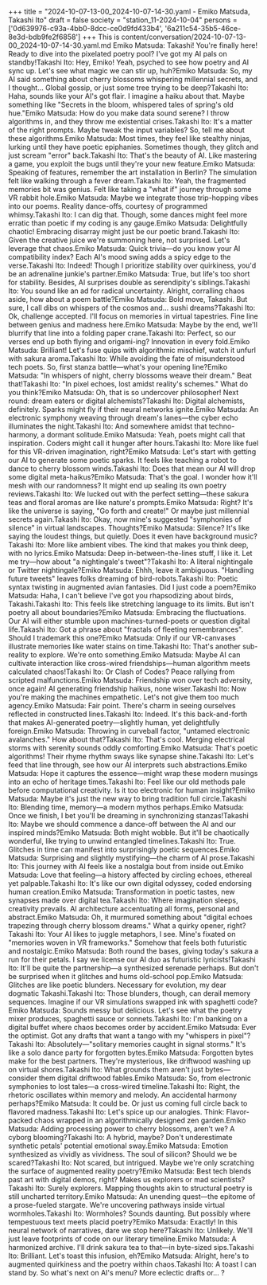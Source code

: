 +++
title = "2024-10-07-13-00_2024-10-07-14-30.yaml - Emiko Matsuda, Takashi Ito"
draft = false
society = "station_11-2024-10-04"
persons = ['0d639976-c93a-4bb0-8dcc-ce0d9fd433b4', '6a211c54-35b5-46ce-8e3d-bdb9fe2f6858']
+++
This is content/conversation/2024-10-07-13-00_2024-10-07-14-30.yaml.md
Emiko Matsuda: Takashi! You're finally here! Ready to dive into the pixelated poetry pool? I've got my AI pals on standby!Takashi Ito: Hey, Emiko! Yeah, psyched to see how poetry and AI sync up. Let's see what magic we can stir up, huh?Emiko Matsuda: So, my AI said something about cherry blossoms whispering millennial secrets, and I thought... Global gossip, or just some tree trying to be deep?Takashi Ito: Haha, sounds like your AI's got flair. I imagine a haiku about that. Maybe something like "Secrets in the bloom, whispered tales of spring's old hue."Emiko Matsuda: How do you make data sound serene? I throw algorithms in, and they throw me existential crises.Takashi Ito: It's a matter of the right prompts. Maybe tweak the input variables? So, tell me about these algorithms.Emiko Matsuda: Most times, they feel like stealthy ninjas, lurking until they have poetic epiphanies. Sometimes though, they glitch and just scream "error" back.Takashi Ito: That's the beauty of AI. Like mastering a game, you exploit the bugs until they're your new feature.Emiko Matsuda: Speaking of features, remember the art installation in Berlin? The simulation felt like walking through a fever dream.Takashi Ito: Yeah, the fragmented memories bit was genius. Felt like taking a "what if" journey through some VR rabbit hole.Emiko Matsuda: Maybe we integrate those trip-hopping vibes into our poems. Reality dance-offs, courtesy of programmed whimsy.Takashi Ito: I can dig that. Though, some dances might feel more erratic than poetic if my coding is any gauge.Emiko Matsuda: Delightfully chaotic! Embracing disarray might just be our poetic brand.Takashi Ito: Given the creative juice we're summoning here, not surprised. Let's leverage that chaos.Emiko Matsuda: Quick trivia—do you know your AI compatibility index? Each AI's mood swing adds a spicy edge to the verse.Takashi Ito: Indeed! Though I prioritize stability over quirkiness, you'd be an adrenaline junkie's partner.Emiko Matsuda: True, but life's too short for stability. Besides, AI surprises double as serendipity's siblings.Takashi Ito: You sound like an ad for radical uncertainty. Alright, corralling chaos aside, how about a poem battle?Emiko Matsuda: Bold move, Takashi. But sure, I call dibs on whispers of the cosmos and... sushi dreams?Takashi Ito: Ok, challenge accepted. I'll focus on memories in virtual tapestries. Fine line between genius and madness here.Emiko Matsuda: Maybe by the end, we'll blurrify that line into a folding paper crane.Takashi Ito: Perfect, so our verses end up both flying and origami-ing? Innovation in every fold.Emiko Matsuda: Brilliant! Let's fuse quips with algorithmic mischief, watch it unfurl with sakura aroma.Takashi Ito: While avoiding the fate of misunderstood tech poets. So, first stanza battle—what's your opening line?Emiko Matsuda: "In whispers of night, cherry blossoms weave their dream." Beat that!Takashi Ito: "In pixel echoes, lost amidst reality's schemes." What do you think?Emiko Matsuda: Oh, that is so undercover philosopher! Next round: dream eaters or digital alchemists?Takashi Ito: Digital alchemists, definitely. Sparks might fly if their neural networks ignite.Emiko Matsuda: An electronic symphony weaving through dream's lanes—the cyber echo illuminates the night.Takashi Ito: And somewhere amidst that techno-harmony, a dormant solitude.Emiko Matsuda: Yeah, poets might call that inspiration. Coders might call it hunger after hours.Takashi Ito: More like fuel for this VR-driven imagination, right?Emiko Matsuda: Let's start with getting our AI to generate some poetic sparks. It feels like teaching a robot to dance to cherry blossom winds.Takashi Ito: Does that mean our AI will drop some digital meta-haikus?Emiko Matsuda: That's the goal. I wonder how it'll mesh with our randomness? It might end up sealing its own poetry reviews.Takashi Ito: We lucked out with the perfect setting—these sakura teas and floral aromas are like nature's prompts.Emiko Matsuda: Right? It's like the universe is saying, "Go forth and create!" Or maybe just millennial secrets again.Takashi Ito: Okay, now mine's suggested "symphonies of silence" in virtual landscapes. Thoughts?Emiko Matsuda: Silence? It's like saying the loudest things, but quietly. Does it even have background music?Takashi Ito: More like ambient vibes. The kind that makes you think deep, with no lyrics.Emiko Matsuda: Deep in-between-the-lines stuff, I like it. Let me try—how about "a nightingale's tweet"?Takashi Ito: A literal nightingale or Twitter nightingale?Emiko Matsuda: Ehhh, leave it ambiguous. "Handling future tweets" leaves folks dreaming of bird-robots.Takashi Ito: Poetic syntax twisting in augmented avian fantasies. Did I just code a poem?Emiko Matsuda: Haha, I can't believe I've got you rhapsodizing about birds, Takashi.Takashi Ito: This feels like stretching language to its limits. But isn't poetry all about boundaries?Emiko Matsuda: Embracing the fluctuations. Our AI will either stumble upon machines-turned-poets or question digital life.Takashi Ito: Got a phrase about "fractals of fleeting remembrances". Should I trademark this one?Emiko Matsuda: Only if our VR-canvases illustrate memories like water stains on time.Takashi Ito: That's another sub-reality to explore. We're onto something.Emiko Matsuda: Maybe AI can cultivate interaction like cross-wired friendships—human algorithm meets calculated chaos!Takashi Ito: Or Clash of Codes? Peace rallying from scripted malfunctions.Emiko Matsuda: Friendship won over tech adversity, once again! AI generating friendship haikus, none wiser.Takashi Ito: Now you're making the machines empathetic. Let's not give them too much agency.Emiko Matsuda: Fair point. There's charm in seeing ourselves reflected in constructed lines.Takashi Ito: Indeed. It's this back-and-forth that makes AI-generated poetry—slightly human, yet delightfully foreign.Emiko Matsuda: Throwing in curveball factor, "untamed electronic avalanches." How about that?Takashi Ito: That's cool. Merging electrical storms with serenity sounds oddly comforting.Emiko Matsuda: That's poetic algorithms! Their rhyme rhythm sways like synapse shine.Takashi Ito: Let's feed that line through, see how our AI interprets such abstractions.Emiko Matsuda: Hope it captures the essence—might wrap these modern musings into an echo of heritage times.Takashi Ito: Feel like our old methods pale before computational creativity. Is it too electronic for human insight?Emiko Matsuda: Maybe it's just the new way to bring tradition full circle.Takashi Ito: Blending time, memory—a modern mythos perhaps.Emiko Matsuda: Once we finish, I bet you'll be dreaming in synchronizing stanzas!Takashi Ito: Maybe we should commence a dance-off between the AI and our inspired minds?Emiko Matsuda: Both might wobble. But it'll be chaotically wonderful, like trying to unwind entangled timelines.Takashi Ito: True. Glitches in time can manifest into surprisingly poetic sequences.Emiko Matsuda: Surprising and slightly mystifying—the charm of AI prose.Takashi Ito: This journey with AI feels like a nostalgia bout from inside out.Emiko Matsuda: Love that feeling—a history affected by circling echoes, ethereal yet palpable.Takashi Ito: It's like our own digital odyssey, coded endorsing human creation.Emiko Matsuda: Transformation in poetic tastes, new synapses made over digital tea.Takashi Ito: Where imagination sleeps, creativity prevails. AI architecture accentuating all forms, personal and abstract.Emiko Matsuda: Oh, it murmured something about "digital echoes trapezing through cherry blossom dreams." What a quirky opener, right?Takashi Ito: Your AI likes to juggle metaphors, I see. Mine's fixated on "memories woven in VR frameworks." Somehow that feels both futuristic and nostalgic.Emiko Matsuda: Both round the bases, giving today's sakura a run for their petals. I say we license our AI duo as futuristic lyricists!Takashi Ito: It'll be quite the partnership—a synthesized serenade perhaps. But don't be surprised when it glitches and hums old-school pop.Emiko Matsuda: Glitches are like poetic blunders. Necessary for evolution, my dear dogmatic Takashi.Takashi Ito: Those blunders, though, can derail memory sequences. Imagine if our VR simulations swapped ink with spaghetti code?Emiko Matsuda: Sounds messy but delicious. Let's see what the poetry mixer produces, spaghetti sauce or sonnets.Takashi Ito: I'm banking on a digital buffet where chaos becomes order by accident.Emiko Matsuda: Ever the optimist. Got any drafts that want a tango with my "whispers in pixel"?Takashi Ito: Absolutely—"solitary memories caught in signal storms." It's like a solo dance party for forgotten bytes.Emiko Matsuda: Forgotten bytes make for the best partners. They're mysterious, like driftwood washing up on virtual shores.Takashi Ito: What grounds them aren't just bytes—consider them digital driftwood fables.Emiko Matsuda: So, from electronic symphonies to lost tales—a cross-wired timeline.Takashi Ito: Right, the rhetoric oscillates within memory and melody. An accidental harmony perhaps?Emiko Matsuda: It could be. Or just us coming full circle back to flavored madness.Takashi Ito: Let's spice up our analogies. Think: Flavor-packed chaos wrapped in an algorithmically designed zen garden.Emiko Matsuda: Adding processing power to cherry blossoms, aren't we? A cyborg blooming?Takashi Ito: A hybrid, maybe? Don't underestimate synthetic petals' potential emotional sway.Emiko Matsuda: Emotion synthesized as vividly as vividness. The soul of silicon? Should we be scared?Takashi Ito: Not scared, but intrigued. Maybe we're only scratching the surface of augmented reality poetry?Emiko Matsuda: Best tech blends past art with digital demos, right? Makes us explorers or mad scientists?Takashi Ito: Surely explorers. Mapping thoughts akin to structural poetry is still uncharted territory.Emiko Matsuda: An unending quest—the epitome of a prose-fueled stargate. We're uncovering pathways inside virtual wormholes.Takashi Ito: Wormholes? Sounds daunting. But possibly where tempestuous text meets placid poetry?Emiko Matsuda: Exactly! In this neural network of narratives, dare we stop here?Takashi Ito: Unlikely. We'll just leave footprints of code on our literary timeline.Emiko Matsuda: A harmonized archive. I'll drink sakura tea to that—in byte-sized sips.Takashi Ito: Brilliant. Let's toast this infusion, eh?Emiko Matsuda: Alright, here's to augmented quirkiness and the poetry within chaos.Takashi Ito: A toast I can stand by. So what's next on AI's menu? More eclectic drafts or... ?